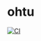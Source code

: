 # ohtu
[![CI](https://github.com/anneveka/ohtu/actions/workflows/main.yml/badge.svg)](https://github.com/anneveka/ohtu/actions/workflows/main.yml)
